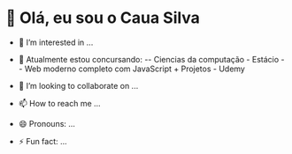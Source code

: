 # 👋 Olá, eu sou o Caua Silva

- 👀 I’m interested in ...
- 🌱 Atualmente estou concursando:
  -- Ciencias da computação - Estácio
  -- Web moderno completo com JavaScript + Projetos - Udemy
  
- 💞️ I’m looking to collaborate on ...
- 📫 How to reach me ...
- 😄 Pronouns: ...
- ⚡ Fun fact: ...

<!---
CauaSilvaDev/CauaSilvaDev is a ✨ special ✨ repository because its `README.md` (this file) appears on your GitHub profile.
You can click the Preview link to take a look at your changes.
--->
